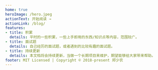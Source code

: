 ```yaml
---
home: true
heroImage: /hero.jpeg
actionText: 开始阅读 →
actionLink: /blog/
features:
- title: 积累
  details: 平时的一些积累，一些上手即用的东西/知识点等内容，范围较广。
- title: 面试题
  details: 自己经历的面试题，或者遇到的比较有趣的面试题。
- title: 持续更新
  details: 本文档将会持续更新，当做一个长期项目来维护，期望能够给大家带来帮助。
footer: MIT Licensed | Copyright © 2018-present 郑少农
---
```

